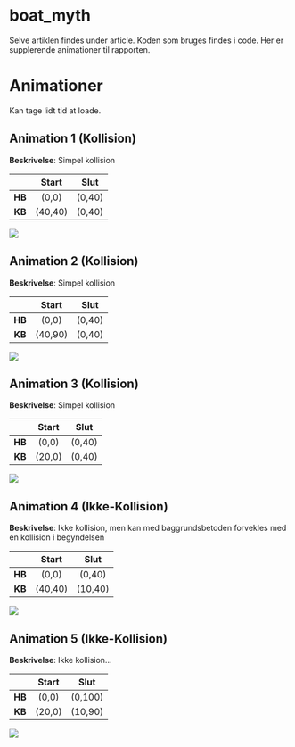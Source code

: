 # boat_myth
Selve artiklen findes under article. Koden som bruges findes i code. Her er supplerende animationer til rapporten. 

# Animationer
Kan tage lidt tid at loade.

## Animation 1 (Kollision)
**Beskrivelse**: Simpel kollision

|         | Start         | Slut   |
|:-------:|:-------------:| :-----:|
| **HB**  | (0,0)         | (0,40) |
| **KB**  | (40,40)       | (0,40) |

![](article/figures/aniC1.gif)

## Animation 2 (Kollision)
**Beskrivelse**: Simpel kollision

|         | Start         | Slut   |
|:-------:|:-------------:| :-----:|
| **HB**  | (0,0)         | (0,40) |
| **KB**  | (40,90)       | (0,40) |

![](article/figures/aniC2.gif)

## Animation 3 (Kollision)
**Beskrivelse**: Simpel kollision

|         | Start         | Slut   |
|:-------:|:-------------:| :-----:|
| **HB**  | (0,0)         | (0,40) |
| **KB**  | (20,0)        | (0,40) |

![](article/figures/aniC3.gif)

## Animation 4 (Ikke-Kollision)
**Beskrivelse**: Ikke kollision, men kan med baggrundsbetoden forvekles med en kollision i begyndelsen

|         | Start         | Slut   |
|:-------:|:-------------:| :-----:|
| **HB**  | (0,0)         | (0,40) |
| **KB**  | (40,40)       | (10,40) |

![](article/figures/aniNC1.gif)

## Animation 5 (Ikke-Kollision)
**Beskrivelse**: Ikke kollision...

|         | Start         | Slut   |
|:-------:|:-------------:| :-----:|
| **HB**  | (0,0)         | (0,100) |
| **KB**  | (20,0)       | (10,90) |

![](article/figures/aniNC2.gif)


